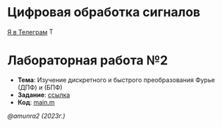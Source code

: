  # Цифровая обработка сигналов

 [Я в Телеграм](https://t.me/amunra2) <img src="https://img.icons8.com/external-tal-revivo-shadow-tal-revivo/344/external-telegram-is-a-cloud-based-instant-messaging-and-voice-over-ip-service-logo-shadow-tal-revivo.png" alt="Telegram" width=15>

# Лабораторная работа №2

* **Тема**: Изучение дискретного и быстрого преобразования Фурье (ДПФ) и (БПФ)
* **Задание**: [ссылка](./task.pdf)
* **Код**: [main.m](./main.m)


_@amunra2 (2023г.)_
